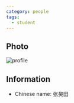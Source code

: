 ```yaml
---
category: people
tags:
  - student
---
```


## Photo

![profile](https://user-images.githubusercontent.com/116997215/198896693-3e6f6f79-e15a-40d5-862c-d2525c5dbccb.jpg)

## Information

- Chinese name: 张昊田
